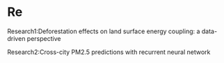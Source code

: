 # Re

Research1:Deforestation effects on land surface energy coupling: a data-driven perspective


Research2:Cross-city PM2.5 predictions with recurrent neural network
